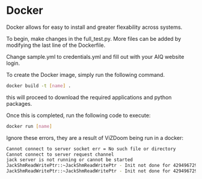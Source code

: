 # Docker
Docker allows for easy to install and greater flexability across systems.

To begin, make changes in the full_test.py.
More files can be added by modifying the last line of the Dockerfile.

Change sample.yml to credentials.yml and fill out with your AIQ website login.

To create the Docker image, simply run the following command.

```bash
docker build -t [name] .
```

this will proceed to download the required applications and python packages.

Once this is completed, run the following code to execute:

```bash
docker run [name]
```

Ignore these errors, they are a result of ViZDoom being run in a docker:
```bash
Cannot connect to server socket err = No such file or directory
Cannot connect to server request channel
jack server is not running or cannot be started
JackShmReadWritePtr::~JackShmReadWritePtr - Init not done for 4294967295, skipping unlock
JackShmReadWritePtr::~JackShmReadWritePtr - Init not done for 4294967295, skipping unlock
```
